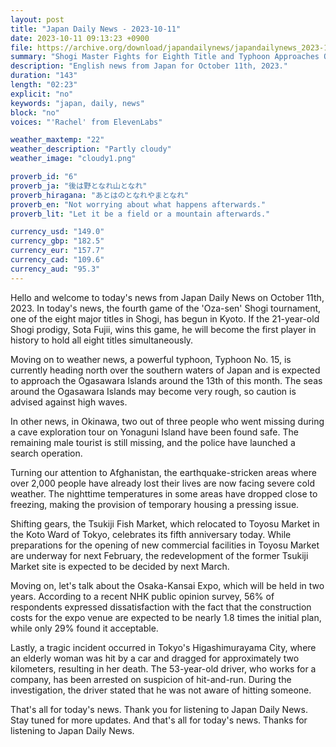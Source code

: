 ```yaml
---
layout: post
title: "Japan Daily News - 2023-10-11"
date: 2023-10-11 09:13:23 +0900
file: https://archive.org/download/japandailynews/japandailynews_2023-10-11.mp3
summary: "Shogi Master Fights for Eighth Title and Typhoon Approaches Ogasawara Islands, & more…"
description: "English news from Japan for October 11th, 2023."
duration: "143"
length: "02:23"
explicit: "no"
keywords: "japan, daily, news"
block: "no"
voices: "'Rachel' from ElevenLabs"

weather_maxtemp: "22"
weather_description: "Partly cloudy"
weather_image: "cloudy1.png"

proverb_id: "6"
proverb_ja: "後は野となれ山となれ"
proverb_hiragana: "あとはのとなれやまとなれ"
proverb_en: "Not worrying about what happens afterwards."
proverb_lit: "Let it be a field or a mountain afterwards."

currency_usd: "149.0"
currency_gbp: "182.5"
currency_eur: "157.7"
currency_cad: "109.6"
currency_aud: "95.3"
---
```


Hello and welcome to today's news from Japan Daily News on October 11th, 2023. In today's news, the fourth game of the 'Oza-sen' Shogi tournament, one of the eight major titles in Shogi, has begun in Kyoto. If the 21-year-old Shogi prodigy, Sota Fujii, wins this game, he will become the first player in history to hold all eight titles simultaneously.

Moving on to weather news, a powerful typhoon, Typhoon No. 15, is currently heading north over the southern waters of Japan and is expected to approach the Ogasawara Islands around the 13th of this month. The seas around the Ogasawara Islands may become very rough, so caution is advised against high waves.

In other news, in Okinawa, two out of three people who went missing during a cave exploration tour on Yonaguni Island have been found safe. The remaining male tourist is still missing, and the police have launched a search operation.

Turning our attention to Afghanistan, the earthquake-stricken areas where over 2,000 people have already lost their lives are now facing severe cold weather. The nighttime temperatures in some areas have dropped close to freezing, making the provision of temporary housing a pressing issue.

Shifting gears, the Tsukiji Fish Market, which relocated to Toyosu Market in the Koto Ward of Tokyo, celebrates its fifth anniversary today. While preparations for the opening of new commercial facilities in Toyosu Market are underway for next February, the redevelopment of the former Tsukiji Market site is expected to be decided by next March.

Moving on, let's talk about the Osaka-Kansai Expo, which will be held in two years. According to a recent NHK public opinion survey, 56% of respondents expressed dissatisfaction with the fact that the construction costs for the expo venue are expected to be nearly 1.8 times the initial plan, while only 29% found it acceptable.

Lastly, a tragic incident occurred in Tokyo's Higashimurayama City, where an elderly woman was hit by a car and dragged for approximately two kilometers, resulting in her death. The 53-year-old driver, who works for a company, has been arrested on suspicion of hit-and-run. During the investigation, the driver stated that he was not aware of hitting someone.

That's all for today's news. Thank you for listening to Japan Daily News. Stay tuned for more updates.   And that's all for today's news. Thanks for listening to Japan Daily News.
